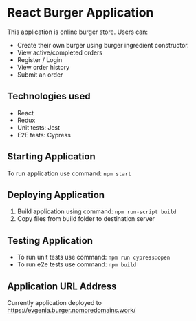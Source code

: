 # React Burger Application

This application is online burger store. Users can: 
- Create their own burger using burger ingredient constructor.
- View active/completed orders
- Register / Login
- View order history
- Submit an order

## Technologies used

- React
- Redux
- Unit tests: Jest
- E2E tests: Cypress

## Starting Application

To run application use command: `npm start`

## Deploying Application

1. Build application using command: `npm run-script build`
2. Copy files from build folder to destination server

## Testing Application

- To run unit tests use command: `npm run cypress:open`
- To run e2e tests use command: `npm build`

## Application URL Address

Currently application deployed to https://evgenia.burger.nomoredomains.work/
